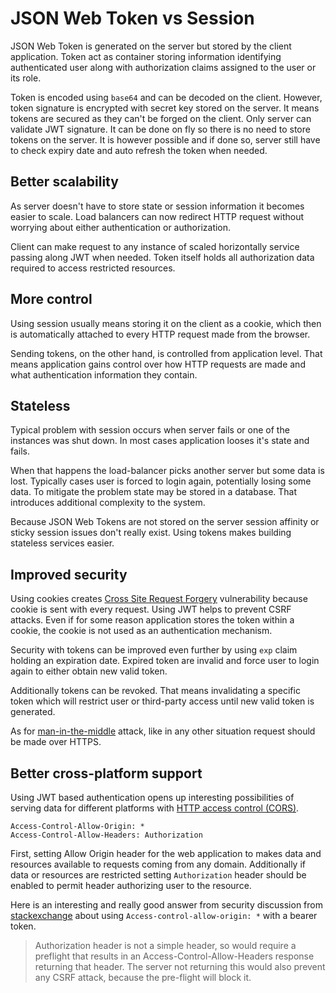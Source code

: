 # JSON Web Token vs Session

JSON Web Token is generated on the server but stored by the client application.
Token act as container storing information identifying authenticated user
along with authorization claims assigned to the user or its role.

Token is encoded using `base64` and can be decoded on the client.
However, token signature is encrypted with secret key stored on the server.
It means tokens are secured as they can't be forged on the client.
Only server can validate JWT signature. It can be done on fly so there is
no need to store tokens on the server. It is however possible and if done so,
server still have to check expiry date and auto refresh the token when needed.

## Better scalability

As server doesn't have to store state or session information it becomes
easier to scale. Load balancers can now redirect HTTP request without worrying
about either authentication or authorization.

Client can make request to any instance of scaled horizontally service passing
along JWT when needed. Token itself holds all authorization data required
to access restricted resources.

## More control

Using session usually means storing it on the client as a cookie, which then
is automatically attached to every HTTP request made from the browser.

Sending tokens, on the other hand, is controlled from application level.
That means application gains control over how HTTP requests are made
and what authentication information they contain.

## Stateless

Typical problem with session occurs when server fails or one of the instances
was shut down. In most cases application looses it's state and fails.

When that happens the load-balancer picks another server but some data is lost.
Typically cases user is forced to login again, potentially losing some data.
To mitigate the problem state may be stored in a database. That introduces
additional complexity to the system.

Because JSON Web Tokens are not stored on the server session affinity
or sticky session issues don't really exist.
Using tokens makes building stateless services easier.

## Improved security

Using cookies creates [Cross Site Request Forgery][1] vulnerability because
cookie is sent with every request. Using JWT helps to prevent CSRF attacks.
Even if for some reason application stores the token within a cookie,
the cookie is not used as an authentication mechanism.

Security with tokens can be improved even further by using `exp` claim holding
an expiration date. Expired token are invalid and force user to login again
to either obtain new valid token.

Additionally tokens can be revoked. That means invalidating a specific token
which will restrict user or third-party access until new valid token is generated.  

As for [man-in-the-middle][2] attack, like in any other situation request should
be made over HTTPS.

## Better cross-platform support

Using JWT based authentication opens up interesting possibilities of serving
data for different platforms with [HTTP access control (CORS)][3].

```
Access-Control-Allow-Origin: *
Access-Control-Allow-Headers: Authorization
```

First, setting Allow Origin header for the web application to
makes data and resources available to requests coming from any domain.
Additionally if data or resources are restricted setting  `Authorization` header
should be enabled to permit header authorizing user to the resource.

Here is an interesting and really good answer from security discussion from
[stackexchange][4] about using `Access-control-allow-origin: *`
with a bearer token.

>Authorization header is not a simple header, so would require a preflight that
results in an Access-Control-Allow-Headers response returning that header.
The server not returning this would also prevent any CSRF attack,
because the pre-flight will block it.



[1]: https://en.wikipedia.org/wiki/Cross-site_request_forgery
[2]: https://en.wikipedia.org/wiki/Man-in-the-middle_attack
[3]: https://developer.mozilla.org/en-US/docs/Web/HTTP/Access_control_CORS
[4]: http://security.stackexchange.com/a/128882/121159
